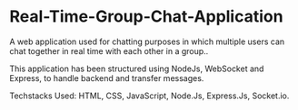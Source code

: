 # Real-Time-Group-Chat-Application
A web application used for chatting purposes in which multiple users can chat together in real time with each other in a group..

This application has been structured using NodeJs, WebSocket and Express, to handle backend and transfer messages.

Techstacks Used: HTML, CSS, JavaScript, Node.Js, Express.Js, Socket.io.

